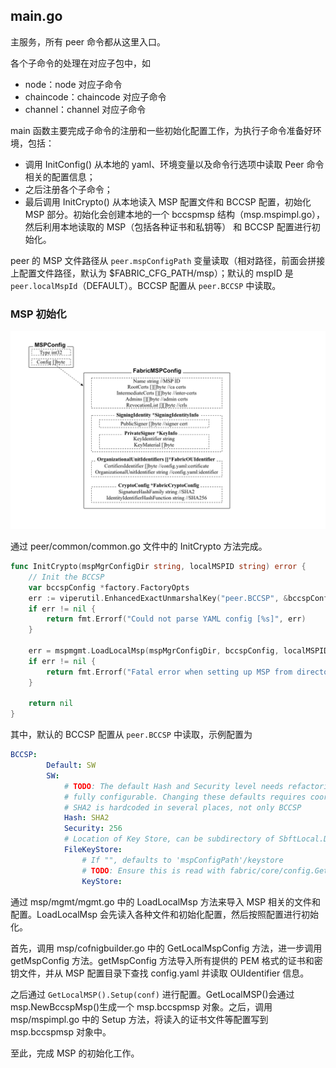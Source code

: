 ## main.go

主服务，所有 peer 命令都从这里入口。

各个子命令的处理在对应子包中，如

* node：node 对应子命令
* chaincode：chaincode 对应子命令
* channel：channel 对应子命令

main 函数主要完成子命令的注册和一些初始化配置工作，为执行子命令准备好环境，包括：

* 调用 InitConfig() 从本地的 yaml、环境变量以及命令行选项中读取 Peer 命令相关的配置信息；
* 之后注册各个子命令；
* 最后调用 InitCrypto() 从本地读入 MSP 配置文件和 BCCSP 配置，初始化 MSP 部分。初始化会创建本地的一个 bccspmsp 结构（msp.mspimpl.go），然后利用本地读取的 MSP（包括各种证书和私钥等） 和 BCCSP 配置进行初始化。

peer 的 MSP 文件路径从 `peer.mspConfigPath` 变量读取（相对路径，前面会拼接上配置文件路径，默认为 $FABRIC_CFG_PATH/msp）；默认的 mspID 是 `peer.localMspId`（DEFAULT）。BCCSP 配置从 `peer.BCCSP` 中读取。

### MSP 初始化

![MSP 配置结构](_images/mspconfig.png)

通过 peer/common/common.go 文件中的 InitCrypto 方法完成。

```go
func InitCrypto(mspMgrConfigDir string, localMSPID string) error {
	// Init the BCCSP
	var bccspConfig *factory.FactoryOpts
	err := viperutil.EnhancedExactUnmarshalKey("peer.BCCSP", &bccspConfig)
	if err != nil {
		return fmt.Errorf("Could not parse YAML config [%s]", err)
	}

	err = mspmgmt.LoadLocalMsp(mspMgrConfigDir, bccspConfig, localMSPID)
	if err != nil {
		return fmt.Errorf("Fatal error when setting up MSP from directory %s: err %s\n", mspMgrConfigDir, err)
	}

	return nil
}
```


其中，默认的 BCCSP 配置从 `peer.BCCSP` 中读取，示例配置为

```yaml
BCCSP:
        Default: SW
        SW:
            # TODO: The default Hash and Security level needs refactoring to be
            # fully configurable. Changing these defaults requires coordination
            # SHA2 is hardcoded in several places, not only BCCSP
            Hash: SHA2
            Security: 256
            # Location of Key Store, can be subdirectory of SbftLocal.DataDir
            FileKeyStore:
                # If "", defaults to 'mspConfigPath'/keystore
                # TODO: Ensure this is read with fabric/core/config.GetPath() once ready
                KeyStore:
```

通过 msp/mgmt/mgmt.go 中的 LoadLocalMsp 方法来导入 MSP 相关的文件和配置。LoadLocalMsp 会先读入各种文件和初始化配置，然后按照配置进行初始化。

首先，调用 msp/cofnigbuilder.go 中的 GetLocalMspConfig 方法，进一步调用 getMspConfig 方法。getMspConfig 方法导入所有提供的 PEM 格式的证书和密钥文件，并从 MSP 配置目录下查找 config.yaml 并读取 OUIdentifier 信息。

之后通过 `GetLocalMSP().Setup(conf)` 进行配置。GetLocalMSP()会通过 msp.NewBccspMsp()生成一个 msp.bccspmsp 对象。之后，调用 msp/mspimpl.go 中的 Setup 方法，将读入的证书文件等配置写到 msp.bccspmsp 对象中。

至此，完成 MSP 的初始化工作。

